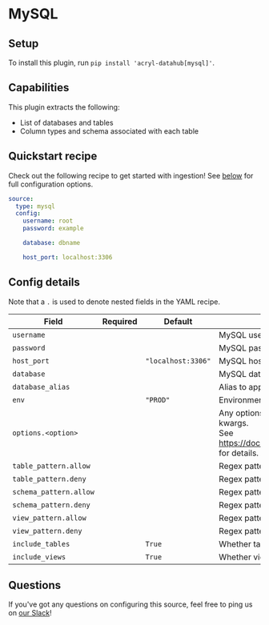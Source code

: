# MySQL

## Setup

To install this plugin, run `pip install 'acryl-datahub[mysql]'`.

## Capabilities

This plugin extracts the following:

- List of databases and tables
- Column types and schema associated with each table

## Quickstart recipe

Check out the following recipe to get started with ingestion! See [below](#config-details) for full configuration options.

```yml
source:
  type: mysql
  config:
    username: root
    password: example

    database: dbname

    host_port: localhost:3306
```

## Config details

Note that a `.` is used to denote nested fields in the YAML recipe.

| Field                  | Required | Default            | Description                                                                                                                                                                             |
| ---------------------- | -------- | ------------------ | --------------------------------------------------------------------------------------------------------------------------------------------------------------------------------------- |
| `username`             |          |                    | MySQL username.                                                                                                                                                                         |
| `password`             |          |                    | MySQL password.                                                                                                                                                                         |
| `host_port`            |          | `"localhost:3306"` | MySQL host URL.                                                                                                                                                                         |
| `database`             |          |                    | MySQL database.                                                                                                                                                                         |
| `database_alias`       |          |                    | Alias to apply to database when ingesting.                                                                                                                                              |
| `env`                  |          | `"PROD"`           | Environment to use in namespace when constructing URNs.                                                                                                                                 |
| `options.<option>`     |          |                    | Any options specified here will be passed to SQLAlchemy's `create_engine` as kwargs.<br />See https://docs.sqlalchemy.org/en/14/core/engines.html#sqlalchemy.create_engine for details. |
| `table_pattern.allow`  |          |                    | Regex pattern for tables to include in ingestion.                                                                                                                                       |
| `table_pattern.deny`   |          |                    | Regex pattern for tables to exclude from ingestion.                                                                                                                                     |
| `schema_pattern.allow` |          |                    | Regex pattern for schemas to include in ingestion.                                                                                                                                      |
| `schema_pattern.deny`  |          |                    | Regex pattern for schemas to exclude from ingestion.                                                                                                                                    |
| `view_pattern.allow`   |          |                    | Regex pattern for views to include in ingestion.                                                                                                                                        |
| `view_pattern.deny`    |          |                    | Regex pattern for views to exclude from ingestion.                                                                                                                                      |
| `include_tables`       |          | `True`             | Whether tables should be ingested.                                                                                                                                                      |
| `include_views`        |          | `True`             | Whether views should be ingested.                                                                                                                                                       |

## Questions

If you've got any questions on configuring this source, feel free to ping us on [our Slack](https://slack.datahubproject.io/)!
